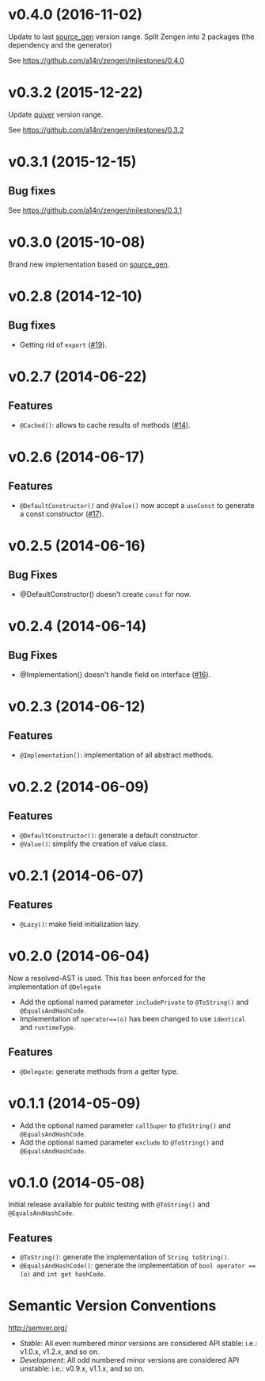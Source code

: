 # v0.4.0 (2016-11-02)

Update to last [source_gen](https://pub.dartlang.org/packages/source_gen) version range.
Split Zengen into 2 packages (the dependency and the generator)

See https://github.com/a14n/zengen/milestones/0.4.0

# v0.3.2 (2015-12-22)

Update [quiver](https://pub.dartlang.org/packages/quiver) version range.

See https://github.com/a14n/zengen/milestones/0.3.2

# v0.3.1 (2015-12-15)

## Bug fixes

See https://github.com/a14n/zengen/milestones/0.3.1

# v0.3.0 (2015-10-08)

Brand new implementation based on [source_gen](https://pub.dartlang.org/packages/source_gen).

# v0.2.8 (2014-12-10)

## Bug fixes

- Getting rid of `export` ([#19](https://github.com/a14n/zengen/issues/19)).

# v0.2.7 (2014-06-22)

## Features

- `@Cached()`: allows to cache results of methods ([#14](https://github.com/a14n/zengen/issues/14)).

# v0.2.6 (2014-06-17)

## Features

- `@DefaultConstructor()` and `@Value()` now accept a `useConst` to generate a const constructor ([#17](https://github.com/a14n/zengen/issues/17)).

# v0.2.5 (2014-06-16)

## Bug Fixes

- @DefaultConstructor() doesn't create `const` for now.

# v0.2.4 (2014-06-14)

## Bug Fixes

- @Implementation() doesn't handle field on interface ([#16](https://github.com/a14n/zengen/issues/16)).

# v0.2.3 (2014-06-12)

## Features

- `@Implementation()`: implementation of all abstract methods.

# v0.2.2 (2014-06-09)

## Features

- `@DefaultConstructor()`: generate a default constructor.
- `@Value()`: simplify the creation of value class.

# v0.2.1 (2014-06-07)

## Features

- `@Lazy()`: make field initialization lazy.

# v0.2.0 (2014-06-04)

Now a resolved-AST is used. This has been enforced for the implementation of `@Delegate`

- Add the optional named parameter `includePrivate` to `@ToString()` and `@EqualsAndHashCode`.
- Implementation of `operator==(o)` has been changed to use `identical` and `runtimeType`.

## Features

- `@Delegate`: generate methods from a getter type.


# v0.1.1 (2014-05-09)

- Add the optional named parameter `callSuper` to `@ToString()` and `@EqualsAndHashCode`.
- Add the optional named parameter `exclude` to `@ToString()` and `@EqualsAndHashCode`.


# v0.1.0 (2014-05-08)

Initial release available for public testing with `@ToString()` and `@EqualsAndHashCode`.

## Features

- `@ToString()`: generate the implementation of `String toString()`.
- `@EqualsAndHashCode()`: generate the implementation of `bool operator ==(o)` and `int get hashCode`.


# Semantic Version Conventions

http://semver.org/

- *Stable*:  All even numbered minor versions are considered API stable:
  i.e.: v1.0.x, v1.2.x, and so on.
- *Development*: All odd numbered minor versions are considered API unstable:
  i.e.: v0.9.x, v1.1.x, and so on.
